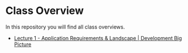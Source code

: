 # Class Overview

In this repository you will find all class overviews.

- [Lecture 1 - Application Requirements & Landscape | Development Big Picture](../articles/application-requirements-and-landscape/README.md)
